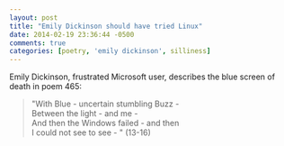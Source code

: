 ```yaml
---
layout: post
title: "Emily Dickinson should have tried Linux"
date: 2014-02-19 23:36:44 -0500
comments: true
categories: [poetry, 'emily dickinson', silliness]
---
```

Emily Dickinson, frustrated Microsoft user, describes the blue screen of death in poem 465:

>"With Blue - uncertain stumbling Buzz -  
>Between the light - and me -  
>And then the Windows failed - and then  
>I could not see to see -  " (13-16)
